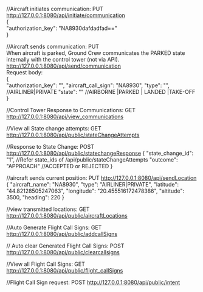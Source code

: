 //Aircraft initiates communication: PUT
<br />
http://127.0.0.1:8080/api/initiate/communication
<br />
{
<br />
  "authorization_key": "NA8930dafdadfad=="
  <br />
}

//Aircraft sends communication: PUT
<br />
When aircraft is parked, Ground Crew communicates the PARKED state internally with the control tower (not via API).
<br />
http://127.0.0.1:8080/api/send/communication
<br />
Request body:
<br />
{
<br />
"authorization_key": "",
"aircraft_call_sign": "NA8930",
"type": "", //AIRLINER|PRIVATE
"state": "" //AIRBORNE |PARKED | LANDED |TAKE-OFF
<br />
}

//Control Tower Response to Communications: GET
<br />
http://127.0.0.1:8080/api/view_communications


//View all State change attempts: GET
http://127.0.0.1:8080/api/public/stateChangeAttempts

//Response to State Change: POST
http://127.0.0.1:8080/api/public/statechangeResponse
{
"state_change_id": "1", //Refer state_ids of /api/public/stateChangeAttempts
"outcome": "APPROACH" //ACCEPTED or REJECTED
}

//aircraft sends current position: PUT
http://127.0.0.1:8080/api/sendLocation
{
"aircraft_name": "NA8930",
"type": "AIRLINER|PRIVATE",
"latitude": "44.82128505247063",
"longitude": "20.455516172478386",
"altitude": 3500,
"heading": 220
}

//view transmitted locations: GET
http://127.0.0.1:8080/api/public/aircraftLocations


//Auto Generate Flight Call Signs: GET
http://127.0.0.1:8080/api/public/addcallSigns

// Auto clear Generated Flight Call Signs: POST
http://127.0.0.1:8080/api/public/clearcallsigns

//View all Flight Call Signs: GET
http://127.0.0.1:8080/api/public/flight_callSigns

//Flight Call Sign request: POST
http://127.0.0.1:8080/api/public/intent
